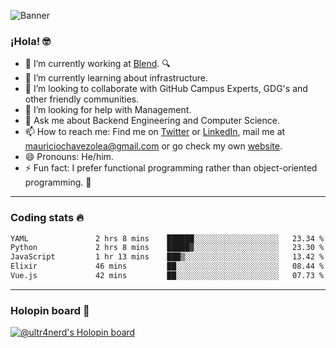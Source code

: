 ![Banner](banner.gif)
### ¡Hola! 🤓

- 🔭 I’m currently working at [Blend](https://blend.com/). 🔍
- 🌱 I’m currently learning about infrastructure.
- 👯 I’m looking to collaborate with GitHub Campus Experts, GDG's and other friendly communities.
- 🤔 I’m looking for help with Management.
- 💬 Ask me about Backend Engineering and Computer Science.
- 📫 How to reach me: Find me on [Twitter](https://twitter.com/ultr4nerd) or [LinkedIn](https://www.linkedin.com/in/ultr4nerd), mail me at [mauriciochavezolea@gmail.com](mailto:mauriciochavezolea@gmail.com) or go check my own [website](https://mauriciochavez.dev).
- 😄 Pronouns: He/him. 
- ⚡ Fun fact: I prefer functional programming rather than object-oriented programming. 🤭
---

### Coding stats 🔥

<!--START_SECTION:waka-->

```txt
YAML               2 hrs 8 mins    ██████░░░░░░░░░░░░░░░░░░░   23.34 %
Python             2 hrs 8 mins    █████▓░░░░░░░░░░░░░░░░░░░   23.30 %
JavaScript         1 hr 13 mins    ███▒░░░░░░░░░░░░░░░░░░░░░   13.42 %
Elixir             46 mins         ██░░░░░░░░░░░░░░░░░░░░░░░   08.44 %
Vue.js             42 mins         ██░░░░░░░░░░░░░░░░░░░░░░░   07.73 %
```

<!--END_SECTION:waka-->

---

### Holopin board 🦖

[![@ultr4nerd's Holopin board](https://holopin.me/ultr4nerd)](https://holopin.io/@ultr4nerd)
